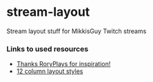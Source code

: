 # stream-layout

Stream layout stuff for MikkisGuy Twitch streams

### Links to used resources

- [Thanks RoryPlays for inspiration!](https://gameonaire.com/wp-content/uploads/2019/08/RoryPlays-GTAV.jpg)
- [12 column layout styles](https://erikmonjas.github.io/css-grid-12-column-layout/)
